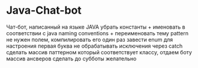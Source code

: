 # Java-Chat-bot
Чат-бот, написанный на языке JAVA
убрать константы +
именовать в соответствии с java naming conventions +
переименовать тему
pattern не нужен полем, компилировать его один раз
завести enum для настроения
первая буква
не обрабатывать исключения через catch
сделать массив паттерном который соответствует классу, отдаем боту массив ансверов
сделать до субботы желательно
